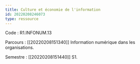 ```yaml
---
title: Culture et économie de l'information
id: 20220208246073
type: ressource
---
```


Code : R1.INFONUM.13

Parcours : [[20220208151340]] Information numérique dans les organisations.

Semestre : [[20220208151440]] S1.